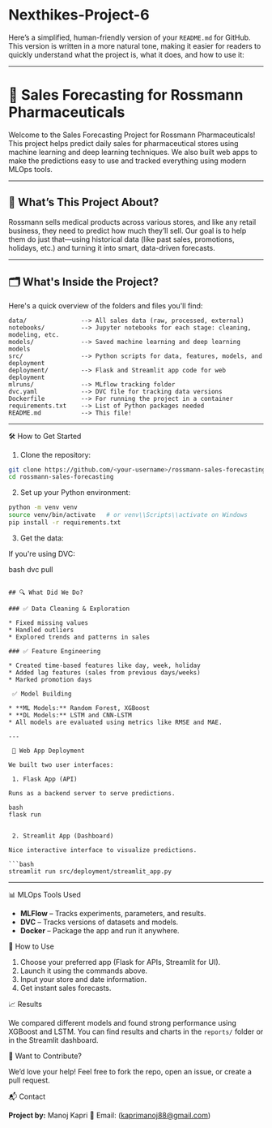 # Nexthikes-Project-6
Here’s a simplified, human-friendly version of your `README.md` for GitHub. This version is written in a more natural tone, making it easier for readers to quickly understand what the project is, what it does, and how to use it:

---

# 🧪 Sales Forecasting for Rossmann Pharmaceuticals

Welcome to the Sales Forecasting Project for Rossmann Pharmaceuticals!
This project helps predict daily sales for pharmaceutical stores using machine learning and deep learning techniques. We also built web apps to make the predictions easy to use and tracked everything using modern MLOps tools.

---

## 📌 What’s This Project About?

Rossmann sells medical products across various stores, and like any retail business, they need to predict how much they’ll sell. Our goal is to help them do just that—using historical data (like past sales, promotions, holidays, etc.) and turning it into smart, data-driven forecasts.

---

## 🗂️ What's Inside the Project?

Here's a quick overview of the folders and files you'll find:

```
data/               --> All sales data (raw, processed, external)
notebooks/          --> Jupyter notebooks for each stage: cleaning, modeling, etc.
models/             --> Saved machine learning and deep learning models
src/                --> Python scripts for data, features, models, and deployment
deployment/         --> Flask and Streamlit app code for web deployment
mlruns/             --> MLflow tracking folder
dvc.yaml            --> DVC file for tracking data versions
Dockerfile          --> For running the project in a container
requirements.txt    --> List of Python packages needed
README.md           --> This file!
```

---

🛠️ How to Get Started

 1. Clone the repository:

```bash
git clone https://github.com/<your-username>/rossmann-sales-forecasting.git
cd rossmann-sales-forecasting
```

 2. Set up your Python environment:

```bash
python -m venv venv
source venv/bin/activate   # or venv\\Scripts\\activate on Windows
pip install -r requirements.txt
```

 3. Get the data:

If you're using DVC:

  bash
dvc pull
```

## 🔍 What Did We Do?

### ✅ Data Cleaning & Exploration

* Fixed missing values
* Handled outliers
* Explored trends and patterns in sales

### ✅ Feature Engineering

* Created time-based features like day, week, holiday
* Added lag features (sales from previous days/weeks)
* Marked promotion days

 ✅ Model Building

* **ML Models:** Random Forest, XGBoost
* **DL Models:** LSTM and CNN-LSTM
* All models are evaluated using metrics like RMSE and MAE.

---

 🚀 Web App Deployment

We built two user interfaces:

 1. Flask App (API)

Runs as a backend server to serve predictions.

bash
flask run


 2. Streamlit App (Dashboard)

Nice interactive interface to visualize predictions.

```bash
streamlit run src/deployment/streamlit_app.py
```

---

 📊 MLOps Tools Used

* **MLFlow** – Tracks experiments, parameters, and results.
* **DVC** – Tracks versions of datasets and models.
* **Docker** – Package the app and run it anywhere.

 🎯 How to Use

1. Choose your preferred app (Flask for APIs, Streamlit for UI).
2. Launch it using the commands above.
3. Input your store and date information.
4. Get instant sales forecasts.

 📈 Results

We compared different models and found strong performance using XGBoost and LSTM. You can find results and charts in the `reports/` folder or in the Streamlit dashboard.

 🤝 Want to Contribute?

We’d love your help! Feel free to fork the repo, open an issue, or create a pull request.

 📬 Contact

**Project by:** Manoj Kapri 
📧 Email: (kaprimanoj88@gmail.com)

